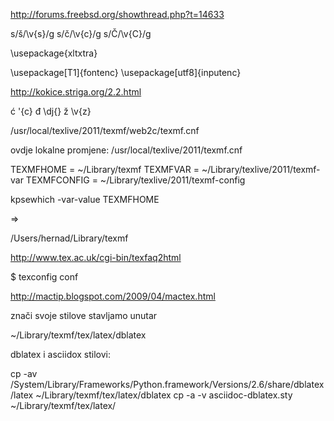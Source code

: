 http://forums.freebsd.org/showthread.php?t=14633

s/š/\\v{s}/g
s/č/\\v{c}/g
s/Č/\\v{C}/g


\usepackage{xltxtra}

\usepackage[T1]{fontenc}
\usepackage[utf8]{inputenc}

http://kokice.striga.org/2.2.html

ć \'{c}
đ \dj{}
ž \v{z}

/usr/local/texlive/2011/texmf/web2c/texmf.cnf

ovdje lokalne promjene: /usr/local/texlive/2011/texmf.cnf

TEXMFHOME = ~/Library/texmf
TEXMFVAR = ~/Library/texlive/2011/texmf-var
TEXMFCONFIG = ~/Library/texlive/2011/texmf-config

kpsewhich -var-value TEXMFHOME

=> 

/Users/hernad/Library/texmf

http://www.tex.ac.uk/cgi-bin/texfaq2html


$ texconfig conf

http://mactip.blogspot.com/2009/04/mactex.html

znači svoje stilove stavljamo unutar

~/Library/texmf/tex/latex/dblatex

dblatex i asciidox stilovi:

cp -av /System/Library/Frameworks/Python.framework/Versions/2.6/share/dblatex/latex ~/Library/texmf/tex/latex/dblatex
cp -a -v asciidoc-dblatex.sty ~/Library/texmf/tex/latex/

